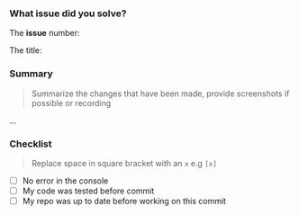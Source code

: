 ### What issue did you solve?

The **issue** number: 

The title: 

### Summary
> Summarize the changes that have been made, provide screenshots if possible or recording

...

### Checklist
> Replace space in square bracket with an `x` e.g `[x]`

* [ ] No error in the console
* [ ] My code was tested before commit
* [ ] My repo was up to date before working on this commit